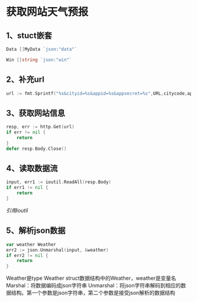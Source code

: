获取网站天气预报
=============
1、stuct嵌套
-----------
```go
Data []MyData `json:"data"`

Win []string `json:"win"`
```

2、补充url
---------
```go
url := fmt.Sprintf("%s&cityid=%s&appid=%s&appsecret=%s",URL,citycode,appid,appsecret)
```

3、获取网站信息
-------------
```go
resp, err := http.Get(url)
if err != nil {
	return
}
defer resp.Body.Close()
```

4、读取数据流
-----------
```go
input, err1 := ioutil.ReadAll(resp.Body)
if err1 != nil {
    return
}
```
*引用ioutil*

5、解析json数据
--------------
```go
var weather Weather
err2 := json.Unmarshal(input, &weather)
if err2 != nil {
    return
}
```
Weather是type Weather struct数据结构中的Weather，weather是变量名
Marshal：将数据编码成json字符串
Unmarshal：将json字符串解码到相应的数据结构。第一个参数是json字符串，第二个参数是接受json解析的数据结构